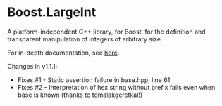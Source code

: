 Boost.LargeInt
==============

A platform-independent C++ library, for Boost, for the definition and transparent manipulation of integers of arbitrary size.

For in-depth documentation, see [here](libs/large_int/doc/large_int.pdf).

Changes in v1.1.1:
* Fixes #1 - Static assertion failure in base.hpp, line 61
* Fixes #2 - Interpretation of hex string without prefix fails even when base is known (thanks to tomalakgeretkal!)
